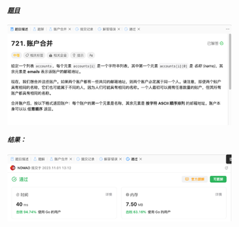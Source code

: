##### [题目](https://leetcode.cn/problems/accounts-merge/description/)
![pic](img.png)
##### 结果：
![pic](result.png)